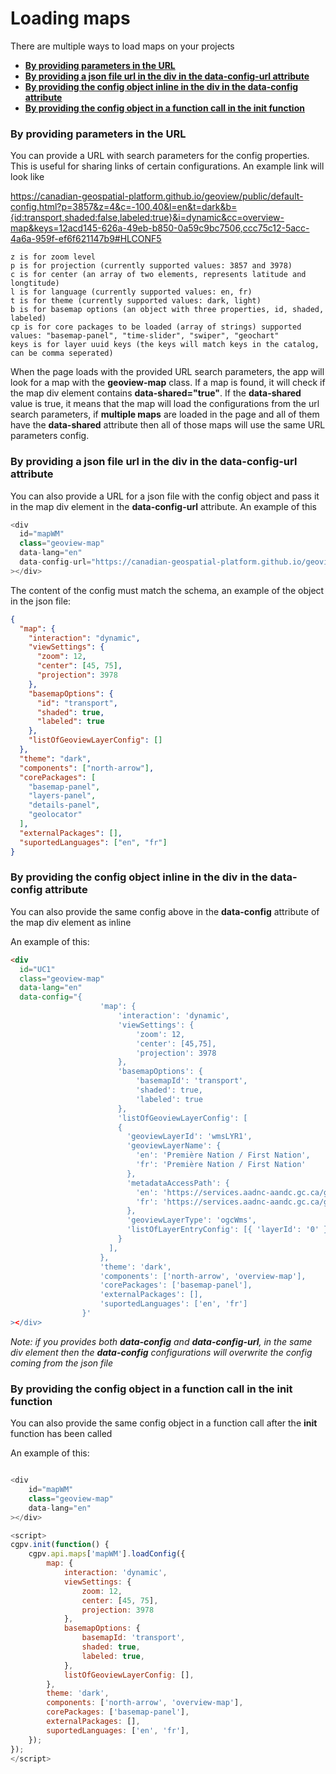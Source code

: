 # Loading maps

There are multiple ways to load maps on your projects

- [**By providing parameters in the URL**](#by-providing-parameters-in-the-url)
- [**By providing a json file url in the div in the data-config-url attribute**](#by-providing-a-json-file-url-in-the-div-in-the-data-config-url-attribute)
- [**By providing the config object inline in the div in the data-config attribute**](#by-providing-the-config-object-inline-in-the-div-in-the-data-config-attribute)
- [**By providing the config object in a function call in the init function**](#by-providing-the-config-object-in-a-function-call-in-the-init-function)

### By providing parameters in the URL

You can provide a URL with search parameters for the config properties. This is useful for sharing links of certain configurations. An example link will look like

https://canadian-geospatial-platform.github.io/geoview/public/default-config.html?p=3857&z=4&c=-100,40&l=en&t=dark&b={id:transport,shaded:false,labeled:true}&i=dynamic&cc=overview-map&keys=12acd145-626a-49eb-b850-0a59c9bc7506,ccc75c12-5acc-4a6a-959f-ef6f621147b9#HLCONF5

```
z is for zoom level
p is for projection (currently supported values: 3857 and 3978)
c is for center (an array of two elements, represents latitude and longtitude)
l is for language (currently supported values: en, fr)
t is for theme (currently supported values: dark, light)
b is for basemap options (an object with three properties, id, shaded, labeled)
cp is for core packages to be loaded (array of strings) supported values: "basemap-panel", "time-slider", "swiper", "geochart"
keys is for layer uuid keys (the keys will match keys in the catalog, can be comma seperated)
```

When the page loads with the provided URL search parameters, the app will look for a map with the **geoview-map** class. If a map is found, it will check if the map div element contains **data-shared="true"**. If the **data-shared** value is true, it means that the map will load the configurations from the url search parameters, if **multiple maps** are loaded in the page and all of them have the **data-shared** attribute then all of those maps will use the same URL parameters config.

### By providing a json file url in the div in the data-config-url attribute

You can also provide a URL for a json file with the config object and pass it in the map div element in the **data-config-url** attribute. An example of this

```js
<div
  id="mapWM"
  class="geoview-map"
  data-lang="en"
  data-config-url="https://canadian-geospatial-platform.github.io/geoview/public/configs/my-config.json"
></div>
```

The content of the config must match the schema, an example of the object in the json file:

```json
{
  "map": {
    "interaction": "dynamic",
    "viewSettings": {
      "zoom": 12,
      "center": [45, 75],
      "projection": 3978
    },
    "basemapOptions": {
      "id": "transport",
      "shaded": true,
      "labeled": true
    },
    "listOfGeoviewLayerConfig": []
  },
  "theme": "dark",
  "components": ["north-arrow"],
  "corePackages": [
    "basemap-panel",
    "layers-panel",
    "details-panel",
    "geolocator"
  ],
  "externalPackages": [],
  "suportedLanguages": ["en", "fr"]
}
```

### By providing the config object inline in the div in the data-config attribute

You can also provide the same config above in the **data-config** attribute of the map div element as inline

An example of this:

```html
<div
  id="UC1"
  class="geoview-map"
  data-lang="en"
  data-config="{
                    'map': {
                        'interaction': 'dynamic',
                        'viewSettings': {
                            'zoom': 12,
                            'center': [45,75],
                            'projection': 3978
                        },
                        'basemapOptions': {
                            'basemapId': 'transport',
                            'shaded': true,
                            'labeled': true
                        },
                        'listOfGeoviewLayerConfig': [
                        {
                          'geoviewLayerId': 'wmsLYR1',
                          'geoviewLayerName': {
                            'en': 'Première Nation / First Nation',
                            'fr': 'Première Nation / First Nation'
                          },
                          'metadataAccessPath': {
                            'en': 'https://services.aadnc-aandc.gc.ca/geomatics/services/Donnees_Ouvertes-Open_Data/Premiere_Nation_First_Nation/MapServer/WMSServer',
                            'fr': 'https://services.aadnc-aandc.gc.ca/geomatics/services/Donnees_Ouvertes-Open_Data/Premiere_Nation_First_Nation/MapServer/WMSServer'
                          },
                          'geoviewLayerType': 'ogcWms',
                          'listOfLayerEntryConfig': [{ 'layerId': '0' }]
                        }
                      ],
                    },
                    'theme': 'dark',
                    'components': ['north-arrow', 'overview-map'],
                    'corePackages': ['basemap-panel'],
                    'externalPackages': [],
                    'suportedLanguages': ['en', 'fr']
                }'
></div>
```

_Note: if you provides both **data-config** and **data-config-url**, in the same div element then the **data-config** configurations will overwrite the config coming from the json file_

### By providing the config object in a function call in the init function

You can also provide the same config object in a function call after the **init** function has been called

An example of this:

```js

<div
    id="mapWM"
    class="geoview-map"
    data-lang="en"
></div>

<script>
cgpv.init(function() {
    cgpv.api.maps['mapWM'].loadConfig({
        map: {
            interaction: 'dynamic',
            viewSettings: {
                zoom: 12,
                center: [45, 75],
                projection: 3978
            },
            basemapOptions: {
                basemapId: 'transport',
                shaded: true,
                labeled: true,
            },
            listOfGeoviewLayerConfig: [],
        },
        theme: 'dark',
        components: ['north-arrow', 'overview-map'],
        corePackages: ['basemap-panel'],
        externalPackages: [],
        suportedLanguages: ['en', 'fr'],
    });
});
</script>

```
